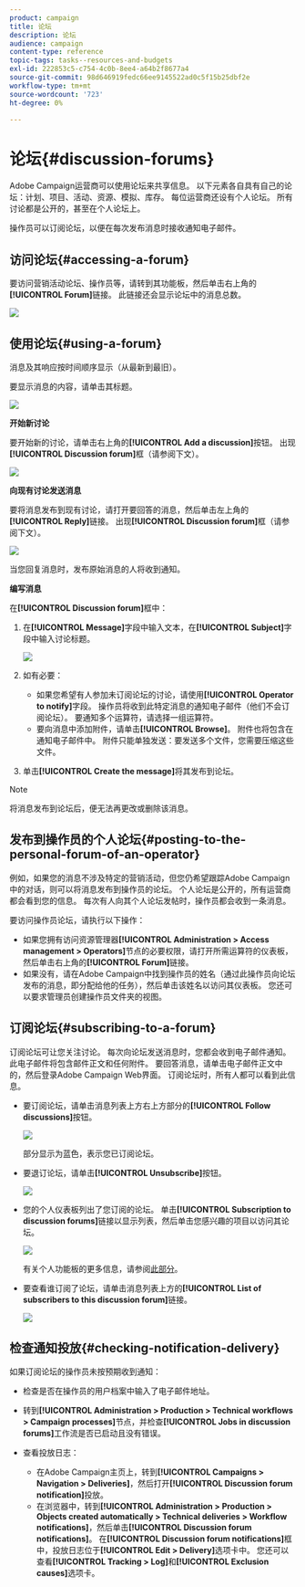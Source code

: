 ```yaml
---
product: campaign
title: 论坛
description: 论坛
audience: campaign
content-type: reference
topic-tags: tasks--resources-and-budgets
exl-id: 222853c5-c754-4c0b-8ee4-a64b2f8677a4
source-git-commit: 98d646919fedc66ee9145522ad0c5f15b25dbf2e
workflow-type: tm+mt
source-wordcount: '723'
ht-degree: 0%

---
```


# 论坛{#discussion-forums}

Adobe Campaign运营商可以使用论坛来共享信息。 以下元素各自具有自己的论坛：计划、项目、活动、资源、模拟、库存。 每位运营商还设有个人论坛。 所有讨论都是公开的，甚至在个人论坛上。

操作员可以订阅论坛，以便在每次发布消息时接收通知电子邮件。

## 访问论坛{#accessing-a-forum}

要访问营销活动论坛、操作员等，请转到其功能板，然后单击右上角的&#x200B;**[!UICONTROL Forum]**&#x200B;链接。 此链接还会显示论坛中的消息总数。

![](assets/mrm_forum_access_link.png)

## 使用论坛{#using-a-forum}

消息及其响应按时间顺序显示（从最新到最旧）。

要显示消息的内容，请单击其标题。

![](assets/mrm_forum_expand_msg.png)

**开始新讨论**

要开始新的讨论，请单击右上角的&#x200B;**[!UICONTROL Add a discussion]**&#x200B;按钮。 出现&#x200B;**[!UICONTROL Discussion forum]**&#x200B;框（请参阅下文）。

![](assets/mrm_forum_new_thread.png)

**向现有讨论发送消息**

要将消息发布到现有讨论，请打开要回答的消息，然后单击左上角的&#x200B;**[!UICONTROL Reply]**&#x200B;链接。 出现&#x200B;**[!UICONTROL Discussion forum]**&#x200B;框（请参阅下文）。

![](assets/mrm_forum_answer_msg.png)

当您回复消息时，发布原始消息的人将收到通知。

**编写消息**

在&#x200B;**[!UICONTROL Discussion forum]**&#x200B;框中：

1. 在&#x200B;**[!UICONTROL Message]**&#x200B;字段中输入文本，在&#x200B;**[!UICONTROL Subject]**&#x200B;字段中输入讨论标题。

   ![](assets/mrm_forum_edit_msg.png)

1. 如有必要：

   * 如果您希望有人参加未订阅论坛的讨论，请使用&#x200B;**[!UICONTROL Operator to notify]**&#x200B;字段。 操作员将收到此特定消息的通知电子邮件（他们不会订阅论坛）。 要通知多个运算符，请选择一组运算符。
   * 要向消息中添加附件，请单击&#x200B;**[!UICONTROL Browse]**。 附件也将包含在通知电子邮件中。 附件只能单独发送：要发送多个文件，您需要压缩这些文件。

1. 单击&#x200B;**[!UICONTROL Create the message]**&#x200B;将其发布到论坛。

>[!NOTE]
>
>将消息发布到论坛后，便无法再更改或删除该消息。

## 发布到操作员的个人论坛{#posting-to-the-personal-forum-of-an-operator}

例如，如果您的消息不涉及特定的营销活动，但您仍希望跟踪Adobe Campaign中的对话，则可以将消息发布到操作员的论坛。 个人论坛是公开的，所有运营商都会看到您的信息。 每次有人向其个人论坛发帖时，操作员都会收到一条消息。

要访问操作员论坛，请执行以下操作：

* 如果您拥有访问资源管理器&#x200B;**[!UICONTROL Administration > Access management > Operators]**&#x200B;节点的必要权限，请打开所需运算符的仪表板，然后单击右上角的&#x200B;**[!UICONTROL Forum]**&#x200B;链接。
* 如果没有，请在Adobe Campaign中找到操作员的姓名（通过此操作员向论坛发布的消息，即分配给他的任务），然后单击该姓名以访问其仪表板。 您还可以要求管理员创建操作员文件夹的视图。

## 订阅论坛{#subscribing-to-a-forum}

订阅论坛可让您关注讨论。 每次向论坛发送消息时，您都会收到电子邮件通知。 此电子邮件将包含邮件正文和任何附件。 要回答消息，请单击电子邮件正文中的，然后登录Adobe Campaign Web界面。 订阅论坛时，所有人都可以看到此信息。

* 要订阅论坛，请单击消息列表上方右上方部分的&#x200B;**[!UICONTROL Follow discussions]**&#x200B;按钮。

   ![](assets/mrm_forum_subscribe.png)

   部分显示为蓝色，表示您已订阅论坛。

* 要退订论坛，请单击&#x200B;**[!UICONTROL Unsubscribe]**&#x200B;按钮。

   ![](assets/mrm_forum_unsubscribe.png)

* 您的个人仪表板列出了您订阅的论坛。 单击&#x200B;**[!UICONTROL Subscription to discussion forums]**&#x200B;链接以显示列表，然后单击您感兴趣的项目以访问其论坛。

   ![](assets/platform_dashboard_operator_subscr_forums.png)

   有关个人功能板的更多信息，请参阅[此部分](../../platform/using/access-management-operators.md)。

* 要查看谁订阅了论坛，请单击消息列表上方的&#x200B;**[!UICONTROL List of subscribers to this discussion forum]**&#x200B;链接。

   ![](assets/mrm_forum_subscribers.png)

## 检查通知投放{#checking-notification-delivery}

如果订阅论坛的操作员未按预期收到通知：

* 检查是否在操作员的用户档案中输入了电子邮件地址。
* 转到&#x200B;**[!UICONTROL Administration > Production > Technical workflows > Campaign processes]**&#x200B;节点，并检查&#x200B;**[!UICONTROL Jobs in discussion forums]**&#x200B;工作流是否已启动且没有错误。
* 查看投放日志：

   * 在Adobe Campaign主页上，转到&#x200B;**[!UICONTROL Campaigns > Navigation > Deliveries]**，然后打开&#x200B;**[!UICONTROL Discussion forum notification]**&#x200B;投放。
   * 在浏览器中，转到&#x200B;**[!UICONTROL Administration > Production > Objects created automatically > Technical deliveries > Workflow notifications]**，然后单击&#x200B;**[!UICONTROL Discussion forum notifications]**。
   在&#x200B;**[!UICONTROL Discussion forum notifications]**&#x200B;框中，投放日志位于&#x200B;**[!UICONTROL Edit > Delivery]**&#x200B;选项卡中。 您还可以查看&#x200B;**[!UICONTROL Tracking > Log]**&#x200B;和&#x200B;**[!UICONTROL Exclusion causes]**&#x200B;选项卡。
